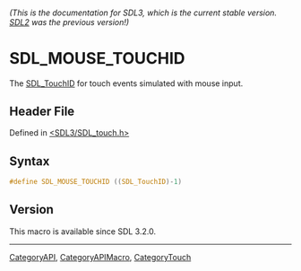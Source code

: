 ###### (This is the documentation for SDL3, which is the current stable version. [SDL2](https://wiki.libsdl.org/SDL2/) was the previous version!)
# SDL_MOUSE_TOUCHID

The [SDL_TouchID](SDL_TouchID) for touch events simulated with mouse input.

## Header File

Defined in [<SDL3/SDL_touch.h>](https://github.com/libsdl-org/SDL/blob/main/include/SDL3/SDL_touch.h)

## Syntax

```c
#define SDL_MOUSE_TOUCHID ((SDL_TouchID)-1)
```

## Version

This macro is available since SDL 3.2.0.

----
[CategoryAPI](CategoryAPI), [CategoryAPIMacro](CategoryAPIMacro), [CategoryTouch](CategoryTouch)

